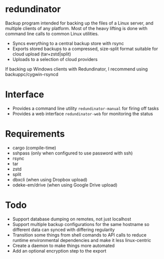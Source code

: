 # redundinator
Backup program intended for backing up the files of a Linux server, and multiple clients of any platform. Most of the heavy lifting is done with command line calls to common Linux utilities.
- Syncs everything to a central backup store with rsync
- Exports stored backups to a compressed, size-split format suitable for cloud upload (tar+zstd|split)
- Uploads to a selection of cloud providers

If backing up Windows clients with Redundinator, I recommend using backuppc/cygwin-rsyncd

# Interface
- Provides a command line utility `redundinator-manual` for firing off tasks
- Provides a web interface `redundinator-web` for monitoring the status

# Requirements
- cargo (compile-time)
- sshpass (only when configured to use password with ssh)
- rsync
- tar
- zstd
- split
- dbxcli (when using Dropbox upload)
- odeke-em/drive (when using Google Drive upload)

# Todo
- Support database dumping on remotes, not just localhost
- Support multiple backup configurations for the same hostname so different data can synced with differing regularity
- Transition some things from shell comands to API calls to reduce runtime environmental dependencies and make it less linux-centric
- Create a daemon to make things more automated
- Add an optional encryption step to the export